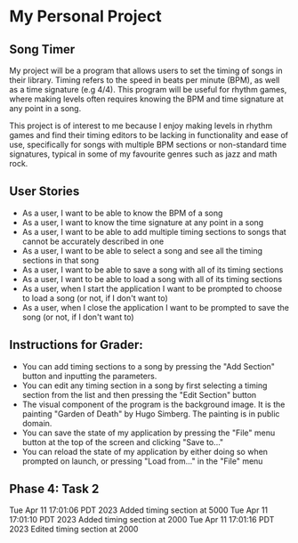 # My Personal Project

## Song Timer

My project will be a program that allows users 
to set the timing of songs in their library. 
Timing refers to the speed in beats per minute (BPM), 
as well as a time signature (e.g 4/4). 
This program will be useful for rhythm games, where making levels often
requires knowing the BPM and time signature at any point in a song.

This project is of interest to me because I enjoy making levels in rhythm games
and find their timing editors to be lacking in functionality and ease of use,
specifically for songs with multiple BPM sections or non-standard
time signatures, typical in some of my favourite genres such as jazz and math rock.



## User Stories
- As a user, I want to be able to know the BPM of a song
- As a user, I want to know the time signature at any point in a song
- As a user, I want to be able to add multiple timing sections
to songs that cannot be accurately described in one
- As a user, I want to be able to select a song and see
all the timing sections in that song
- As a user, I want to be able to save a song with all of its timing sections
- As a user, I want to be able to load a song with all of its timing sections
- As a user, when I start the application I want to be prompted to choose to load a song (or not, if I don't want to)
- As a user, when I close the application I want to be prompted to save the song (or not, if I don't want to)

## Instructions for Grader:
- You can add timing sections to a song by pressing the "Add Section" button and inputting the parameters.
- You can edit any timing section in a song by first selecting a timing section from the list and then pressing the "Edit Section" button
- The visual component of the program is the background image. It is the painting "Garden of Death" by Hugo Simberg. The painting is in public domain.
- You can save the state of my application by pressing the "File" menu button at the top of the screen and clicking "Save to..."
- You can reload the state of my application by either doing so when prompted on launch, or pressing "Load from..." in the "File" menu

## Phase 4: Task 2
Tue Apr 11 17:01:06 PDT 2023
Added timing section at 5000
Tue Apr 11 17:01:10 PDT 2023
Added timing section at 2000
Tue Apr 11 17:01:16 PDT 2023
Edited timing section at 2000





